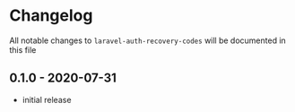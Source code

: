 # Changelog

All notable changes to `laravel-auth-recovery-codes` will be documented in this file

## 0.1.0 - 2020-07-31

-   initial release
